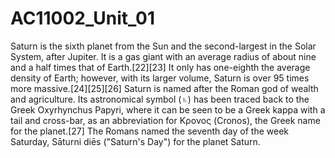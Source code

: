 # AC11002_Unit_01

Saturn is the sixth planet from the Sun and the second-largest in the Solar System, after Jupiter. It is a gas giant with an average radius of about nine and a half times that of Earth.[22][23] It only has one-eighth the average density of Earth; however, with its larger volume, Saturn is over 95 times more massive.[24][25][26] Saturn is named after the Roman god of wealth and agriculture. Its astronomical symbol (♄) has been traced back to the Greek Oxyrhynchus Papyri, where it can be seen to be a Greek kappa with a tail and cross-bar, as an abbreviation for Κρονος (Cronos), the Greek name for the planet.[27] The Romans named the seventh day of the week Saturday, Sāturni diēs ("Saturn's Day") for the planet Saturn.
